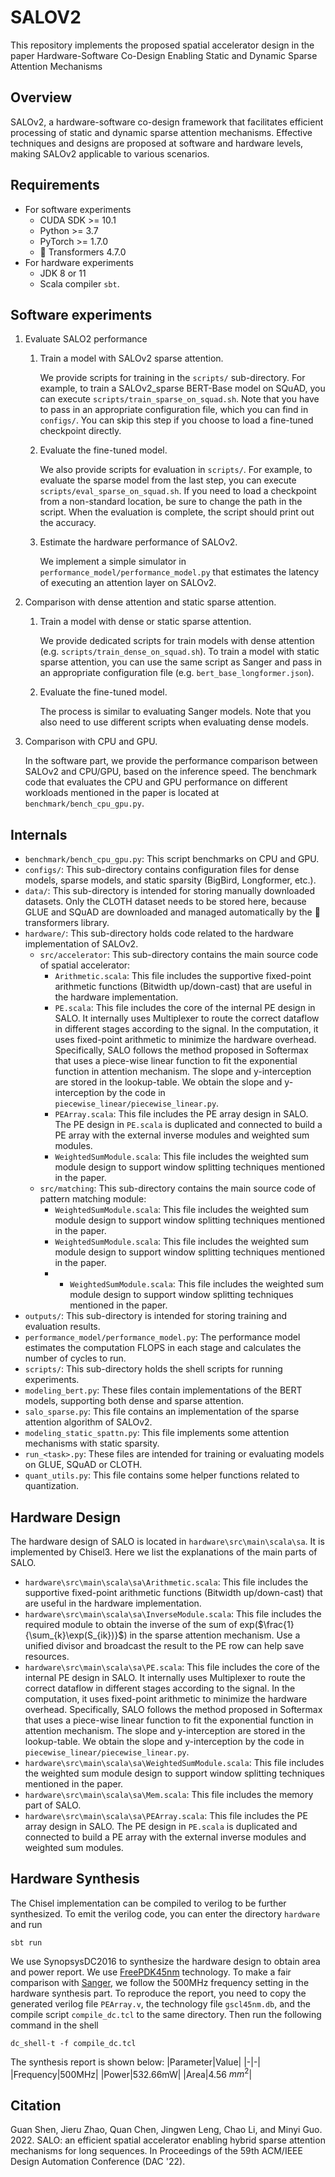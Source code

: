 # SALOV2
This repository implements the proposed spatial accelerator design in the paper Hardware-Software Co-Design Enabling Static and Dynamic Sparse Attention Mechanisms

## Overview
SALOv2, a hardware-software co-design framework that facilitates efficient processing of static and dynamic sparse attention mechanisms. Effective techniques and designs are proposed at software and hardware levels, making SALOv2 applicable to various scenarios.

## Requirements

-  For software experiments
   -  CUDA SDK >= 10.1
   -  Python >= 3.7
   -  PyTorch >= 1.7.0
   -  :hugs: Transformers 4.7.0
-  For hardware experiments
   -  JDK 8 or 11
   -  Scala compiler `sbt`. 

## Software experiments

1.  Evaluate SALO2 performance

    1.  Train a model with SALOv2 sparse attention. 

        We provide scripts for training in the `scripts/` sub-directory. For example, to train a SALOv2_sparse BERT-Base model on SQuAD, you can execute `scripts/train_sparse_on_squad.sh`. Note that you have to pass in an appropriate configuration file, which you can find in `configs/`. You can skip this step if you choose to load a fine-tuned checkpoint directly.

    2.  Evaluate the fine-tuned model. 

        We also provide scripts for evaluation in `scripts/`. For example, to evaluate the sparse model from the last step, you can execute `scripts/eval_sparse_on_squad.sh`. If you need to load a checkpoint from a non-standard location, be sure to change the path in the script. When the evaluation is complete, the script should print out the accuracy.

    3.  Estimate the hardware performance of SALOv2. 

        We implement a simple simulator in `performance_model/performance_model.py` that estimates the latency of executing an attention layer on SALOv2.

2.  Comparison with dense attention and static sparse attention.

    1.  Train a model with dense or static sparse attention. 

        We provide dedicated scripts for train models with dense attention (e.g. `scripts/train_dense_on_squad.sh`). To train a model with static sparse attention, you can use the same script as Sanger and pass in an appropriate configuration file (e.g. `bert_base_longformer.json`).

    2.  Evaluate the fine-tuned model. 

        The process is similar to evaluating Sanger models. Note that you also need to use different scripts when evaluating dense models.

3.  Comparison with CPU and GPU.

    In the software part, we provide the performance comparison between SALOv2 and CPU/GPU, based on the inference speed. The benchmark code that evaluates the CPU and GPU performance on different workloads mentioned in the paper is located at `benchmark/bench_cpu_gpu.py`.

## Internals

-  `benchmark/bench_cpu_gpu.py`: This script benchmarks on CPU and GPU.
-  `configs/`: This sub-directory contains configuration files for dense models, sparse models, and static sparsity (BigBird, Longformer, etc.).
-  `data/`: This sub-directory is intended for storing manually downloaded datasets. Only the CLOTH dataset needs to be stored here, because GLUE and SQuAD are downloaded and managed automatically by the :hugs: ​transformers library.
-  `hardware/`: This sub-directory holds code related to the hardware implementation of SALOv2.
   -  `src/accelerator`: This sub-directory contains the main source code of spatial accelerator:
      -  `Arithmetic.scala`: This file includes the supportive fixed-point arithmetic functions (Bitwidth up/down-cast) that are useful in the hardware implementation.
      -  `PE.scala`: This file includes the core of the internal PE design in SALO. It internally uses Multiplexer to route the correct dataflow in different stages according to the signal. In the computation, it uses fixed-point arithmetic to minimize the hardware overhead. Specifically, SALO follows the method proposed in Softermax that uses a piece-wise linear function to fit the exponential function in attention mechanism. The slope and y-interception are stored in the lookup-table. We obtain the slope and y-interception by the code in `piecewise_linear/piecewise_linear.py`.
      -  `PEArray.scala`: This file includes the PE array design in SALO. The PE design in `PE.scala` is duplicated and connected to build a PE array with the external inverse modules and weighted sum modules.
      -  `WeightedSumModule.scala`: This file includes the weighted sum module design to support window splitting techniques mentioned in the paper.
   -  `src/matching`: This sub-directory contains the main source code of pattern matching module:
      -  `WeightedSumModule.scala`: This file includes the weighted sum module design to support window splitting techniques mentioned in the paper.
      -  `WeightedSumModule.scala`: This file includes the weighted sum module design to support window splitting techniques mentioned in the paper.
      -  -  `WeightedSumModule.scala`: This file includes the weighted sum module design to support window splitting techniques mentioned in the paper.
-  `outputs/`: This sub-directory is intended for storing training and evaluation results.
-  `performance_model/performance_model.py`: The performance model estimates the computation FLOPS in each stage and calculates the number of cycles to run.
-  `scripts/`: This sub-directory holds the shell scripts for running experiments.
-  `modeling_bert​​​.py`: These files contain implementations of the BERT models, supporting both dense and sparse attention.
-  `salo_sparse.py`: This file contains an implementation of the sparse attention algorithm of SALOv2.
-  `modeling_static_spattn.py`: This file implements some attention mechanisms with static sparsity.
-  `run_<task>​​​​​​​.py`: These files are intended for training or evaluating models on GLUE, SQuAD or CLOTH.
-  `quant_utils.py`: This file contains some helper functions related to quantization.


## Hardware Design
The hardware design of SALO is located in `hardware\src\main\scala\sa`. It is implemented by Chisel3. Here we list the explanations of the main parts of SALO.

+ `hardware\src\main\scala\sa\Arithmetic.scala`: This file includes the supportive fixed-point arithmetic functions (Bitwidth up/down-cast) that are useful in the hardware implementation.
+ `hardware\src\main\scala\sa\InverseModule.scala`: This file includes the required module to obtain the inverse of the sum of exp($\frac{1}{\sum_{k}\exp(S_{ik})}$) in the sparse attention mechanism. Use a unified divisor and broadcast the result to the PE row can help save resources.
+ `hardware\src\main\scala\sa\PE.scala`: This file includes the core of the internal PE design in SALO. It internally uses Multiplexer to route the correct dataflow in different stages according to the signal. In the computation, it uses fixed-point arithmetic to minimize the hardware overhead. Specifically, SALO follows the method proposed in Softermax that uses a piece-wise linear function to fit the exponential function in attention mechanism. The slope and y-interception are stored in the lookup-table. We obtain the slope and y-interception by the code in `piecewise_linear/piecewise_linear.py`.
+ `hardware\src\main\scala\sa\WeightedSumModule.scala`: This file includes the weighted sum module design to support window splitting techniques mentioned in the paper.
+ `hardware\src\main\scala\sa\Mem.scala`: This file includes the memory part of SALO.
+ `hardware\src\main\scala\sa\PEArray.scala`: This file includes the PE array design in SALO. The PE design in `PE.scala` is duplicated and connected to build a PE array with the external inverse modules and weighted sum modules. 

## Hardware Synthesis
The Chisel implementation can be compiled to verilog to be further synthesized. To emit the verilog code, you can enter the directory `hardware` and run
```shell
sbt run
```
We use SynopsysDC2016 to synthesize the hardware design to obtain area and power report. We use [FreePDK45nm](https://vlsiarch.ecen.okstate.edu/flows/FreePDK_SRC/osu_freepdk_1.0/lib/files/) technology. To make a fair comparison with [Sanger](https://dl.acm.org/doi/abs/10.1145/3466752.3480125), we follow the 500MHz frequency setting in the hardware synthesis part. To reproduce the report, you need to copy the generated verilog file `PEArray.v`, the technology file `gscl45nm.db`, and the compile script `compile_dc.tcl` to the same directory. Then run the following command in the shell
```shell 
dc_shell-t -f compile_dc.tcl
```
The synthesis report is shown below:
|Parameter|Value|
|-|-|
|Frequency|500MHz|
|Power|532.66mW|
|Area|4.56 $mm^2$|

## Citation
Guan Shen, Jieru Zhao, Quan Chen, Jingwen Leng, Chao Li, and Minyi Guo. 2022. SALO: an efficient spatial accelerator enabling hybrid sparse attention mechanisms for long sequences. In Proceedings of the 59th ACM/IEEE Design Automation Conference (DAC '22).
